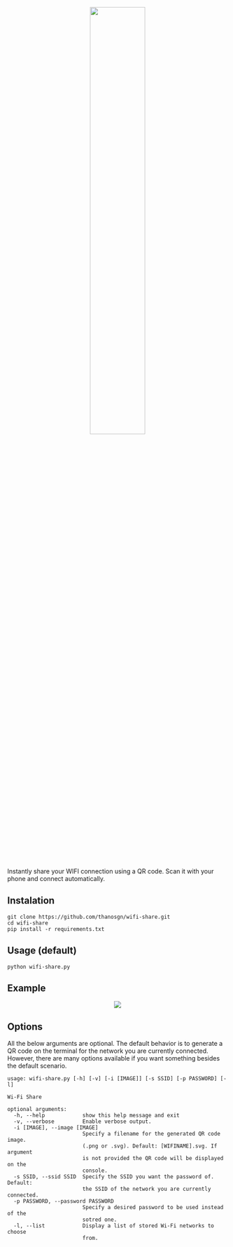 <p align="center">
  <img src="https://github.com/thanosgn/wifi-share/blob/master/logos/LOGOTYPE_H.svg" height="50%" width="50%">
</p>

Instantly share your WIFI connection using a QR code.
Scan it with your phone and connect automatically.

## Instalation
```
git clone https://github.com/thanosgn/wifi-share.git
cd wifi-share
pip install -r requirements.txt
```

## Usage (default)
```
python wifi-share.py
```
## Example
<p align="center">
  <img src="https://thanosgn.github.io/assets/wifi-share-example.png">
</p>

## Options
All the below arguments are optional.
The default behavior is to generate a QR code on the terminal for the network you are currently connected.
However, there are many options available if you want something besides the default scenario.
```
usage: wifi-share.py [-h] [-v] [-i [IMAGE]] [-s SSID] [-p PASSWORD] [-l]

Wi-Fi Share

optional arguments:
  -h, --help            show this help message and exit
  -v, --verbose         Enable verbose output.
  -i [IMAGE], --image [IMAGE]
                        Specify a filename for the generated QR code image.
                        (.png or .svg). Default: [WIFINAME].svg. If argument
                        is not provided the QR code will be displayed on the
                        console.
  -s SSID, --ssid SSID  Specify the SSID you want the password of. Default:
                        the SSID of the network you are currently connected.
  -p PASSWORD, --password PASSWORD
                        Specify a desired password to be used instead of the
                        sotred one.
  -l, --list            Display a list of stored Wi-Fi networks to choose
                        from.
```

